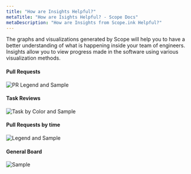 ```yaml
---
title: "How are Insights Helpful?"
metaTitle: "How are Isights Helpful? - Scope Docs"
metaDescription: "How are Insights from Scope.ink Helpful?"
---
```


The graphs and visualizations generated by Scope will help you to have a better understanding of what is happening inside your team of engineers. Insights allow you to view progress made in the software using various visualization methods.

#### Pull Requests
![PR Legend and Sample](https://lh3.google.com/u/0/d/14f7YI3MbgooJQMQszUloI4kXtfa7Sfwb=w2560-h1378-iv1)

#### Task Reviews
![Task by Color and Sample](https://lh3.google.com/u/0/d/1qepTERSdm8qzjMhgdx-5prf5K5pdgZSe=w2560-h1378-iv2)

#### Pull Requests by time 
![Legend and Sample](https://lh3.google.com/u/0/d/16MLfaDflsDlgaAJoahtEMN1zj9wEhdgq=w2560-h1378-iv2)

#### General Board 
![Sample](https://lh3.google.com/u/0/d/16xKuRdtiV-TNwxIVvb01rgWrp0hNegDJ=w2560-h1378-iv2)